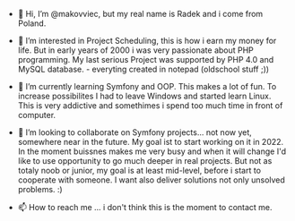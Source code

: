 - 👋 Hi, I’m @makovviec, but my real name is Radek and i come from Poland.

- 👀 I’m interested in Project Scheduling, this is how i earn my money for life. But in early years of 2000 i was very passionate about PHP programming. My last serious Project was supported by PHP 4.0 and MySQL database. - everyting created in notepad (oldschool stuff ;))

- 🌱 I’m currently learning Symfony and OOP. This makes a lot of fun. To increase possibilites I had to leave Windows and started learn Linux. This is very addictive and somethimes i spend too much time in front of computer.

- 💞️ I’m looking to collaborate on Symfony projects... not now yet, somewhere near in the future. My goal ist to start working on it in 2022. In the moment buissnes makes me very busy and when it will change I'd like to use opportunity to go much deeper in real projects. But not as totaly noob or junior, my goal is at least mid-level, before i start to cooperate with someone. I want also deliver solutions not only unsolved problems. :)

- 📫 How to reach me ... i don't think this is the moment to contact me.

<!---
makovviec/makovviec is a ✨ special ✨ repository because its `README.md` (this file) appears on your GitHub profile.
You can click the Preview link to take a look at your changes.
--->
